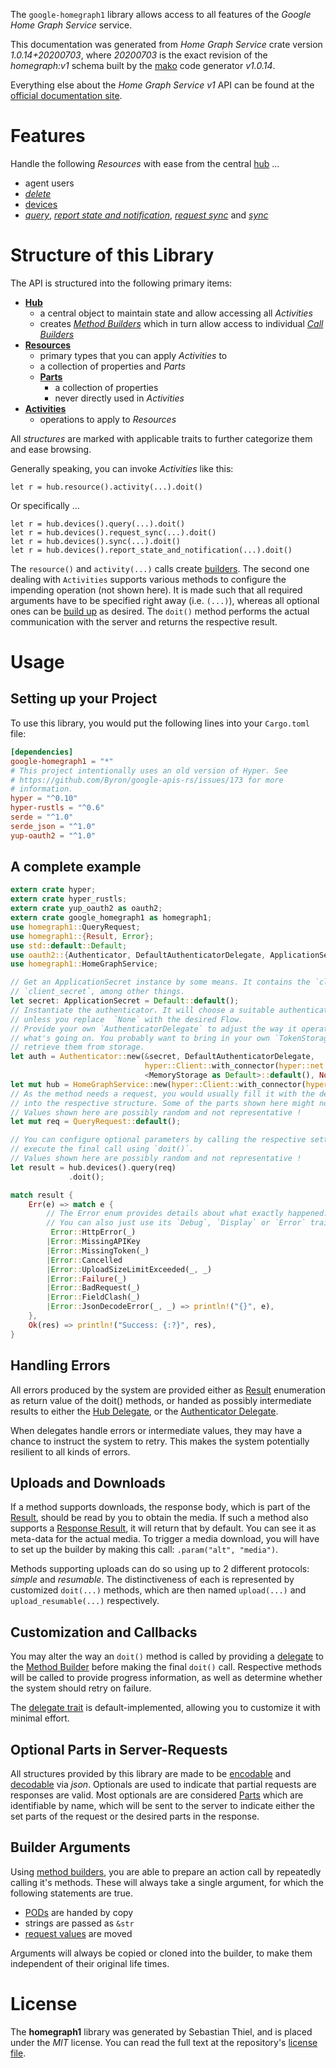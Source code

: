 <!---
DO NOT EDIT !
This file was generated automatically from 'src/mako/api/README.md.mako'
DO NOT EDIT !
-->
The `google-homegraph1` library allows access to all features of the *Google Home Graph Service* service.

This documentation was generated from *Home Graph Service* crate version *1.0.14+20200703*, where *20200703* is the exact revision of the *homegraph:v1* schema built by the [mako](http://www.makotemplates.org/) code generator *v1.0.14*.

Everything else about the *Home Graph Service* *v1* API can be found at the
[official documentation site](https://developers.google.com/actions/smarthome/create-app#request-sync).
# Features

Handle the following *Resources* with ease from the central [hub](https://docs.rs/google-homegraph1/1.0.14+20200703/google_homegraph1/struct.HomeGraphService.html) ... 

* agent users
 * [*delete*](https://docs.rs/google-homegraph1/1.0.14+20200703/google_homegraph1/struct.AgentUserDeleteCall.html)
* [devices](https://docs.rs/google-homegraph1/1.0.14+20200703/google_homegraph1/struct.Device.html)
 * [*query*](https://docs.rs/google-homegraph1/1.0.14+20200703/google_homegraph1/struct.DeviceQueryCall.html), [*report state and notification*](https://docs.rs/google-homegraph1/1.0.14+20200703/google_homegraph1/struct.DeviceReportStateAndNotificationCall.html), [*request sync*](https://docs.rs/google-homegraph1/1.0.14+20200703/google_homegraph1/struct.DeviceRequestSyncCall.html) and [*sync*](https://docs.rs/google-homegraph1/1.0.14+20200703/google_homegraph1/struct.DeviceSyncCall.html)




# Structure of this Library

The API is structured into the following primary items:

* **[Hub](https://docs.rs/google-homegraph1/1.0.14+20200703/google_homegraph1/struct.HomeGraphService.html)**
    * a central object to maintain state and allow accessing all *Activities*
    * creates [*Method Builders*](https://docs.rs/google-homegraph1/1.0.14+20200703/google_homegraph1/trait.MethodsBuilder.html) which in turn
      allow access to individual [*Call Builders*](https://docs.rs/google-homegraph1/1.0.14+20200703/google_homegraph1/trait.CallBuilder.html)
* **[Resources](https://docs.rs/google-homegraph1/1.0.14+20200703/google_homegraph1/trait.Resource.html)**
    * primary types that you can apply *Activities* to
    * a collection of properties and *Parts*
    * **[Parts](https://docs.rs/google-homegraph1/1.0.14+20200703/google_homegraph1/trait.Part.html)**
        * a collection of properties
        * never directly used in *Activities*
* **[Activities](https://docs.rs/google-homegraph1/1.0.14+20200703/google_homegraph1/trait.CallBuilder.html)**
    * operations to apply to *Resources*

All *structures* are marked with applicable traits to further categorize them and ease browsing.

Generally speaking, you can invoke *Activities* like this:

```Rust,ignore
let r = hub.resource().activity(...).doit()
```

Or specifically ...

```ignore
let r = hub.devices().query(...).doit()
let r = hub.devices().request_sync(...).doit()
let r = hub.devices().sync(...).doit()
let r = hub.devices().report_state_and_notification(...).doit()
```

The `resource()` and `activity(...)` calls create [builders][builder-pattern]. The second one dealing with `Activities` 
supports various methods to configure the impending operation (not shown here). It is made such that all required arguments have to be 
specified right away (i.e. `(...)`), whereas all optional ones can be [build up][builder-pattern] as desired.
The `doit()` method performs the actual communication with the server and returns the respective result.

# Usage

## Setting up your Project

To use this library, you would put the following lines into your `Cargo.toml` file:

```toml
[dependencies]
google-homegraph1 = "*"
# This project intentionally uses an old version of Hyper. See
# https://github.com/Byron/google-apis-rs/issues/173 for more
# information.
hyper = "^0.10"
hyper-rustls = "^0.6"
serde = "^1.0"
serde_json = "^1.0"
yup-oauth2 = "^1.0"
```

## A complete example

```Rust
extern crate hyper;
extern crate hyper_rustls;
extern crate yup_oauth2 as oauth2;
extern crate google_homegraph1 as homegraph1;
use homegraph1::QueryRequest;
use homegraph1::{Result, Error};
use std::default::Default;
use oauth2::{Authenticator, DefaultAuthenticatorDelegate, ApplicationSecret, MemoryStorage};
use homegraph1::HomeGraphService;

// Get an ApplicationSecret instance by some means. It contains the `client_id` and 
// `client_secret`, among other things.
let secret: ApplicationSecret = Default::default();
// Instantiate the authenticator. It will choose a suitable authentication flow for you, 
// unless you replace  `None` with the desired Flow.
// Provide your own `AuthenticatorDelegate` to adjust the way it operates and get feedback about 
// what's going on. You probably want to bring in your own `TokenStorage` to persist tokens and
// retrieve them from storage.
let auth = Authenticator::new(&secret, DefaultAuthenticatorDelegate,
                              hyper::Client::with_connector(hyper::net::HttpsConnector::new(hyper_rustls::TlsClient::new())),
                              <MemoryStorage as Default>::default(), None);
let mut hub = HomeGraphService::new(hyper::Client::with_connector(hyper::net::HttpsConnector::new(hyper_rustls::TlsClient::new())), auth);
// As the method needs a request, you would usually fill it with the desired information
// into the respective structure. Some of the parts shown here might not be applicable !
// Values shown here are possibly random and not representative !
let mut req = QueryRequest::default();

// You can configure optional parameters by calling the respective setters at will, and
// execute the final call using `doit()`.
// Values shown here are possibly random and not representative !
let result = hub.devices().query(req)
             .doit();

match result {
    Err(e) => match e {
        // The Error enum provides details about what exactly happened.
        // You can also just use its `Debug`, `Display` or `Error` traits
         Error::HttpError(_)
        |Error::MissingAPIKey
        |Error::MissingToken(_)
        |Error::Cancelled
        |Error::UploadSizeLimitExceeded(_, _)
        |Error::Failure(_)
        |Error::BadRequest(_)
        |Error::FieldClash(_)
        |Error::JsonDecodeError(_, _) => println!("{}", e),
    },
    Ok(res) => println!("Success: {:?}", res),
}

```
## Handling Errors

All errors produced by the system are provided either as [Result](https://docs.rs/google-homegraph1/1.0.14+20200703/google_homegraph1/enum.Result.html) enumeration as return value of 
the doit() methods, or handed as possibly intermediate results to either the 
[Hub Delegate](https://docs.rs/google-homegraph1/1.0.14+20200703/google_homegraph1/trait.Delegate.html), or the [Authenticator Delegate](https://docs.rs/yup-oauth2/*/yup_oauth2/trait.AuthenticatorDelegate.html).

When delegates handle errors or intermediate values, they may have a chance to instruct the system to retry. This 
makes the system potentially resilient to all kinds of errors.

## Uploads and Downloads
If a method supports downloads, the response body, which is part of the [Result](https://docs.rs/google-homegraph1/1.0.14+20200703/google_homegraph1/enum.Result.html), should be
read by you to obtain the media.
If such a method also supports a [Response Result](https://docs.rs/google-homegraph1/1.0.14+20200703/google_homegraph1/trait.ResponseResult.html), it will return that by default.
You can see it as meta-data for the actual media. To trigger a media download, you will have to set up the builder by making
this call: `.param("alt", "media")`.

Methods supporting uploads can do so using up to 2 different protocols: 
*simple* and *resumable*. The distinctiveness of each is represented by customized 
`doit(...)` methods, which are then named `upload(...)` and `upload_resumable(...)` respectively.

## Customization and Callbacks

You may alter the way an `doit()` method is called by providing a [delegate](https://docs.rs/google-homegraph1/1.0.14+20200703/google_homegraph1/trait.Delegate.html) to the 
[Method Builder](https://docs.rs/google-homegraph1/1.0.14+20200703/google_homegraph1/trait.CallBuilder.html) before making the final `doit()` call. 
Respective methods will be called to provide progress information, as well as determine whether the system should 
retry on failure.

The [delegate trait](https://docs.rs/google-homegraph1/1.0.14+20200703/google_homegraph1/trait.Delegate.html) is default-implemented, allowing you to customize it with minimal effort.

## Optional Parts in Server-Requests

All structures provided by this library are made to be [encodable](https://docs.rs/google-homegraph1/1.0.14+20200703/google_homegraph1/trait.RequestValue.html) and 
[decodable](https://docs.rs/google-homegraph1/1.0.14+20200703/google_homegraph1/trait.ResponseResult.html) via *json*. Optionals are used to indicate that partial requests are responses 
are valid.
Most optionals are are considered [Parts](https://docs.rs/google-homegraph1/1.0.14+20200703/google_homegraph1/trait.Part.html) which are identifiable by name, which will be sent to 
the server to indicate either the set parts of the request or the desired parts in the response.

## Builder Arguments

Using [method builders](https://docs.rs/google-homegraph1/1.0.14+20200703/google_homegraph1/trait.CallBuilder.html), you are able to prepare an action call by repeatedly calling it's methods.
These will always take a single argument, for which the following statements are true.

* [PODs][wiki-pod] are handed by copy
* strings are passed as `&str`
* [request values](https://docs.rs/google-homegraph1/1.0.14+20200703/google_homegraph1/trait.RequestValue.html) are moved

Arguments will always be copied or cloned into the builder, to make them independent of their original life times.

[wiki-pod]: http://en.wikipedia.org/wiki/Plain_old_data_structure
[builder-pattern]: http://en.wikipedia.org/wiki/Builder_pattern
[google-go-api]: https://github.com/google/google-api-go-client

# License
The **homegraph1** library was generated by Sebastian Thiel, and is placed 
under the *MIT* license.
You can read the full text at the repository's [license file][repo-license].

[repo-license]: https://github.com/Byron/google-apis-rsblob/master/LICENSE.md
